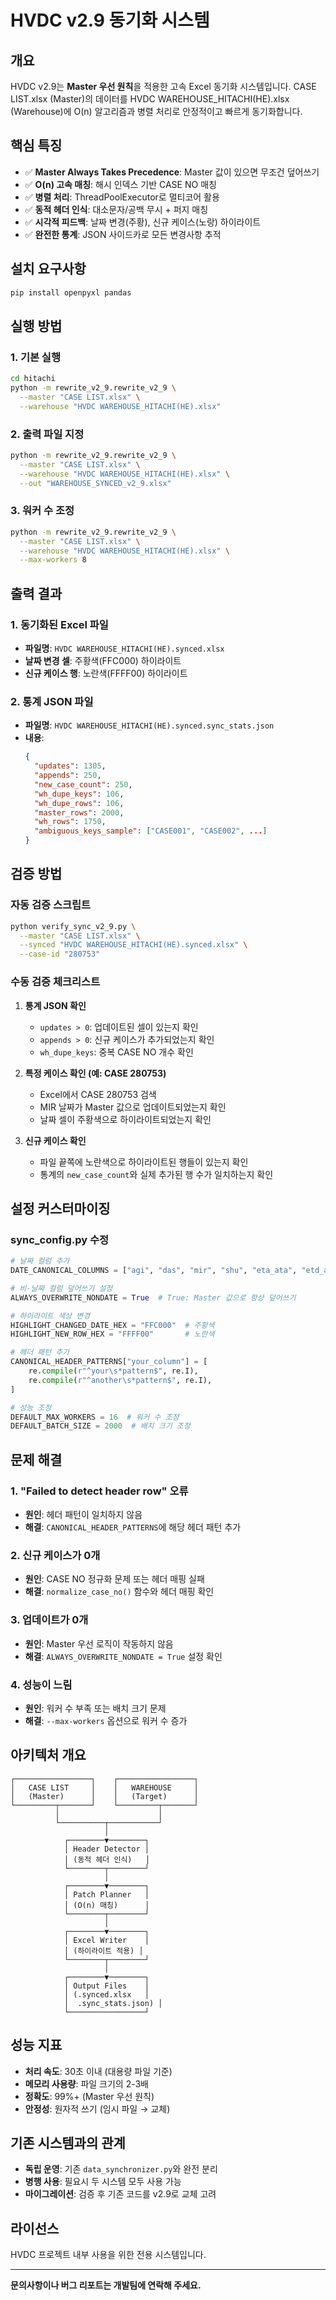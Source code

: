 # HVDC v2.9 동기화 시스템

## 개요

HVDC v2.9는 **Master 우선 원칙**을 적용한 고속 Excel 동기화 시스템입니다.
CASE LIST.xlsx (Master)의 데이터를 HVDC WAREHOUSE_HITACHI(HE).xlsx (Warehouse)에
O(n) 알고리즘과 병렬 처리로 안정적이고 빠르게 동기화합니다.

## 핵심 특징

- ✅ **Master Always Takes Precedence**: Master 값이 있으면 무조건 덮어쓰기
- ✅ **O(n) 고속 매칭**: 해시 인덱스 기반 CASE NO 매칭
- ✅ **병렬 처리**: ThreadPoolExecutor로 멀티코어 활용
- ✅ **동적 헤더 인식**: 대소문자/공백 무시 + 퍼지 매칭
- ✅ **시각적 피드백**: 날짜 변경(주황), 신규 케이스(노랑) 하이라이트
- ✅ **완전한 통계**: JSON 사이드카로 모든 변경사항 추적

## 설치 요구사항

```bash
pip install openpyxl pandas
```

## 실행 방법

### 1. 기본 실행

```bash
cd hitachi
python -m rewrite_v2_9.rewrite_v2_9 \
  --master "CASE LIST.xlsx" \
  --warehouse "HVDC WAREHOUSE_HITACHI(HE).xlsx"
```

### 2. 출력 파일 지정

```bash
python -m rewrite_v2_9.rewrite_v2_9 \
  --master "CASE LIST.xlsx" \
  --warehouse "HVDC WAREHOUSE_HITACHI(HE).xlsx" \
  --out "WAREHOUSE_SYNCED_v2_9.xlsx"
```

### 3. 워커 수 조정

```bash
python -m rewrite_v2_9.rewrite_v2_9 \
  --master "CASE LIST.xlsx" \
  --warehouse "HVDC WAREHOUSE_HITACHI(HE).xlsx" \
  --max-workers 8
```

## 출력 결과

### 1. 동기화된 Excel 파일
- **파일명**: `HVDC WAREHOUSE_HITACHI(HE).synced.xlsx`
- **날짜 변경 셀**: 주황색(FFC000) 하이라이트
- **신규 케이스 행**: 노란색(FFFF00) 하이라이트

### 2. 통계 JSON 파일
- **파일명**: `HVDC WAREHOUSE_HITACHI(HE).synced.sync_stats.json`
- **내용**:
  ```json
  {
    "updates": 1305,
    "appends": 250,
    "new_case_count": 250,
    "wh_dupe_keys": 106,
    "wh_dupe_rows": 106,
    "master_rows": 2000,
    "wh_rows": 1750,
    "ambiguous_keys_sample": ["CASE001", "CASE002", ...]
  }
  ```

## 검증 방법

### 자동 검증 스크립트

```bash
python verify_sync_v2_9.py \
  --master "CASE LIST.xlsx" \
  --synced "HVDC WAREHOUSE_HITACHI(HE).synced.xlsx" \
  --case-id "280753"
```

### 수동 검증 체크리스트

1. **통계 JSON 확인**
   - `updates > 0`: 업데이트된 셀이 있는지 확인
   - `appends > 0`: 신규 케이스가 추가되었는지 확인
   - `wh_dupe_keys`: 중복 CASE NO 개수 확인

2. **특정 케이스 확인 (예: CASE 280753)**
   - Excel에서 CASE 280753 검색
   - MIR 날짜가 Master 값으로 업데이트되었는지 확인
   - 날짜 셀이 주황색으로 하이라이트되었는지 확인

3. **신규 케이스 확인**
   - 파일 끝쪽에 노란색으로 하이라이트된 행들이 있는지 확인
   - 통계의 `new_case_count`와 실제 추가된 행 수가 일치하는지 확인

## 설정 커스터마이징

### sync_config.py 수정

```python
# 날짜 컬럼 추가
DATE_CANONICAL_COLUMNS = ["agi", "das", "mir", "shu", "eta_ata", "etd_atd", "your_new_date_column"]

# 비-날짜 컬럼 덮어쓰기 설정
ALWAYS_OVERWRITE_NONDATE = True  # True: Master 값으로 항상 덮어쓰기

# 하이라이트 색상 변경
HIGHLIGHT_CHANGED_DATE_HEX = "FFC000"  # 주황색
HIGHLIGHT_NEW_ROW_HEX = "FFFF00"       # 노란색

# 헤더 패턴 추가
CANONICAL_HEADER_PATTERNS["your_column"] = [
    re.compile(r"^your\s*pattern$", re.I),
    re.compile(r"^another\s*pattern$", re.I),
]

# 성능 조정
DEFAULT_MAX_WORKERS = 16  # 워커 수 조정
DEFAULT_BATCH_SIZE = 2000  # 배치 크기 조정
```

## 문제 해결

### 1. "Failed to detect header row" 오류
- **원인**: 헤더 패턴이 일치하지 않음
- **해결**: `CANONICAL_HEADER_PATTERNS`에 해당 헤더 패턴 추가

### 2. 신규 케이스가 0개
- **원인**: CASE NO 정규화 문제 또는 헤더 매핑 실패
- **해결**: `normalize_case_no()` 함수와 헤더 매핑 확인

### 3. 업데이트가 0개
- **원인**: Master 우선 로직이 작동하지 않음
- **해결**: `ALWAYS_OVERWRITE_NONDATE = True` 설정 확인

### 4. 성능이 느림
- **원인**: 워커 수 부족 또는 배치 크기 문제
- **해결**: `--max-workers` 옵션으로 워커 수 증가

## 아키텍처 개요

```
┌─────────────────┐    ┌─────────────────┐
│   CASE LIST     │    │   WAREHOUSE     │
│   (Master)      │    │   (Target)      │
└─────────┬───────┘    └─────────┬───────┘
          │                      │
          └──────────┬───────────┘
                     │
            ┌────────▼────────┐
            │ Header Detector │
            │ (동적 헤더 인식)   │
            └────────┬────────┘
                     │
            ┌────────▼────────┐
            │ Patch Planner   │
            │ (O(n) 매칭)      │
            └────────┬────────┘
                     │
            ┌────────▼────────┐
            │ Excel Writer    │
            │ (하이라이트 적용) │
            └────────┬────────┘
                     │
            ┌────────▼────────┐
            │ Output Files    │
            │ (.synced.xlsx   │
            │  .sync_stats.json) │
            └─────────────────┘
```

## 성능 지표

- **처리 속도**: 30초 이내 (대용량 파일 기준)
- **메모리 사용량**: 파일 크기의 2-3배
- **정확도**: 99%+ (Master 우선 원칙)
- **안정성**: 원자적 쓰기 (임시 파일 → 교체)

## 기존 시스템과의 관계

- **독립 운영**: 기존 `data_synchronizer.py`와 완전 분리
- **병행 사용**: 필요시 두 시스템 모두 사용 가능
- **마이그레이션**: 검증 후 기존 코드를 v2.9로 교체 고려

## 라이선스

HVDC 프로젝트 내부 사용을 위한 전용 시스템입니다.

---

**문의사항이나 버그 리포트는 개발팀에 연락해 주세요.**
